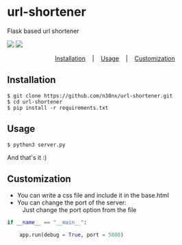 # url-shortener
Flask based url shortener

<p align="left" style="vertical-align: top;">
  <a target="_blank" href="https://www.python.org/downloads/" title="Written in"><img src="https://img.shields.io/badge/python->=_3.9.5-white.svg"></a>
  <a target="_blank" href=https://www.gnu.org/licenses/old-licenses/gpl-2.0.en.html title="GPL V2 License"><img src="https://img.shields.io/badge/License-GPL%20v2-white.svg"></a>
</p>

<p align="center">
  <a href="#installation">Installation</a>
  &nbsp;&nbsp;&nbsp;|&nbsp;&nbsp;&nbsp;
  <a href="#usage">Usage</a>
  &nbsp;&nbsp;&nbsp;|&nbsp;&nbsp;&nbsp;
  <a href="#customization">Customization</a>
</p>

## Installation

```console
$ git clone https://github.com/n30nx/url-shortener.git
$ cd url-shortener
$ pip install -r requirements.txt
```

## Usage

```console
$ python3 server.py
```
And that's it :)

## Customization

- You can write a css file and include it in the base.html
- You can change the port of the server: \
&nbsp;&nbsp;&nbsp;Just change the port option from the file
```python
if __name__ == "__main__":

    app.run(debug = True, port = 5000)
```
